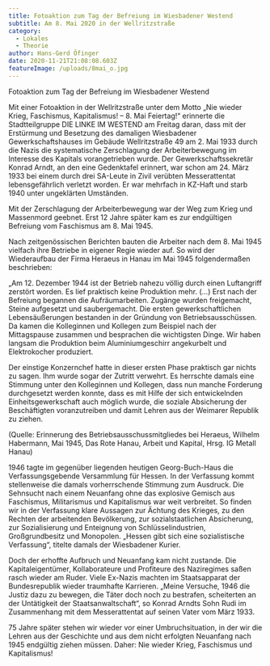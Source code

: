 ```yaml
---
title: Fotoaktion zum Tag der Befreiung im Wiesbadener Westend
subtitle: Am 8. Mai 2020 in der Wellritzstraße
category:
  - Lokales
  - Theorie
author: Hans-Gerd Öfinger
date: 2020-11-21T21:08:08.603Z
featureImage: /uploads/8mai_o.jpg
---
```

Fotoaktion zum Tag der Befreiung im Wiesbadener Westend

Mit einer Fotoaktion in der Wellritzstraße unter dem Motto „Nie wieder Krieg, Faschismus, Kapitalismus! – 8. Mai Feiertag!“ erinnerte die Stadtteilgruppe DIE LINKE IM WESTEND am Freitag daran, dass mit der Erstürmung und Besetzung des damaligen Wiesbadener Gewerkschaftshauses im Gebäude Wellritzstraße 49 am 2. Mai 1933 durch die Nazis die systematische Zerschlagung der Arbeiterbewegung im Interesse des Kapitals vorangetrieben wurde. Der Gewerkschaftssekretär Konrad Arndt, an den eine Gedenktafel erinnert, war schon am 24. März 1933 bei einem durch drei SA-Leute in Zivil verübten Messerattentat lebensgefährlich verletzt worden. Er war mehrfach in KZ-Haft und starb 1940 unter ungeklärten Umständen.

Mit der Zerschlagung der Arbeiterbewegung war der Weg zum Krieg und Massenmord geebnet. Erst 12 Jahre später kam es zur endgültigen Befreiung vom Faschismus am 8. Mai 1945.

Nach zeitgenössischen Berichten bauten die Arbeiter nach dem 8. Mai 1945 vielfach ihre Betriebe in eigener Regie wieder auf. So wird der Wiederaufbau der Firma Heraeus in Hanau im Mai 1945 folgendermaßen beschrieben:

„Am 12. Dezember 1944 ist der Betrieb nahezu völlig durch einen Luftangriff zerstört worden. Es lief praktisch keine Produktion mehr. (…) Erst nach der Befreiung begannen die Aufräumarbeiten. Zugänge wurden freigemacht, Steine aufgesetzt und saubergemacht. Die ersten gewerkschaftlichen Lebensäußerungen bestanden in der Gründung von Betriebsausschüssen. Da kamen die Kolleginnen und Kollegen zum Beispiel nach der Mittagspause zusammen und besprachen die wichtigsten Dinge. Wir haben langsam die Produktion beim Aluminiumgeschirr angekurbelt und Elektrokocher produziert.

Der einstige Konzernchef hatte in dieser ersten Phase praktisch gar nichts zu sagen. Ihm wurde sogar der Zutritt verwehrt. Es herrschte damals eine Stimmung unter den Kolleginnen und Kollegen, dass nun manche Forderung durchgesetzt werden konnte, dass es mit Hilfe der sich entwickelnden Einheitsgewerkschaft auch möglich wurde, die soziale Absicherung der Beschäftigten voranzutreiben und damit Lehren aus der Weimarer Republik zu ziehen.

(Quelle: Erinnerung des Betriebsausschussmitgliedes bei Heraeus, Wilhelm Habermann, Mai 1945, Das Rote Hanau, Arbeit und Kapital, Hrsg. IG Metall Hanau)

1946 tagte im gegenüber liegenden heutigen Georg-Buch-Haus die Verfassungsgebende Versammlung für Hessen. In der Verfassung kommt stellenweise die damals vorherrschende Stimmung zum Ausdruck. Die Sehnsucht nach einem Neuanfang ohne das explosive Gemisch aus Faschismus, Militarismus und Kapitalismus war weit verbreitet. So finden wir in der Verfassung klare Aussagen zur Ächtung des Krieges, zu den Rechten der arbeitenden Bevölkerung, zur sozialstaatlichen Absicherung, zur Sozialisierung und Enteignung von Schlüsselindustrien, Großgrundbesitz und Monopolen. „Hessen gibt sich eine sozialistische Verfassung“, titelte damals der Wiesbadener Kurier.

Doch der erhoffte Aufbruch und Neuanfang kam nicht zustande. Die Kapitaleigentümer, Kollaborateure und Profiteure des Naziregimes saßen rasch wieder am Ruder. Viele Ex-Nazis machten im Staatsapparat der Bundesrepublik wieder traumhafte Karrieren. „Meine Versuche, 1946 die Justiz dazu zu bewegen, die Täter doch noch zu bestrafen, scheiterten an der Untätigkeit der Staatsanwaltschaft“, so Konrad Arndts Sohn Rudi im Zusammenhang mit dem Messerattentat auf seinen Vater vom März 1933.

75 Jahre später stehen wir wieder vor einer Umbruchsituation, in der wir die Lehren aus der Geschichte und aus dem nicht erfolgten Neuanfang nach 1945 endgültig ziehen müssen. Daher: Nie wieder Krieg, Faschismus und Kapitalismus!